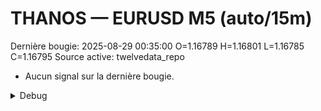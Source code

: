 # THANOS — EURUSD M5 (auto/15m)
Dernière bougie: 2025-08-29 00:35:00  O=1.16789  H=1.16801  L=1.16785  C=1.16795
Source active: twelvedata_repo

- Aucun signal sur la dernière bougie.

<details><summary>Debug</summary>

- TD_API_KEY manquant.

</details>